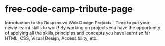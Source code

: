 # free-code-camp-tribute-page
Introduction to the Responsive Web Design Projects - Time to put your newly learnt skills to work! By working on projects you have the opportunity of applying all the skills, principles and concepts you have learnt so far HTML, CSS, Visual Design, Accessibility, etc.
